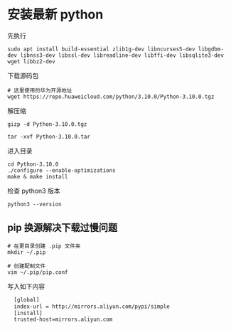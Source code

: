 # 安装最新 python

先执行

```shell
sudo apt install build-essential zlib1g-dev libncurses5-dev libgdbm-dev libnss3-dev libssl-dev libreadline-dev libffi-dev libsqlite3-dev wget libbz2-dev
```

下载源码包

```shell
# 这里使用的华为开源地址
wget https://repo.huaweicloud.com/python/3.10.0/Python-3.10.0.tgz
```

解压缩

```shell
gizp -d Python-3.10.0.tgz

tar -xvf Python-3.10.0.tar
```

进入目录

```shell
cd Python-3.10.0
./configure --enable-optimizations
make & make install
```

检查 python3 版本

```shell
python3 --version
```

## pip 换源解决下载过慢问题

```shell
# 在更目录创建 .pip 文件夹
mkdir ~/.pip

# 创建配制文件
vim ~/.pip/pip.conf
```

写入如下内容

```bash
  [global]
  index-url = http://mirrors.aliyun.com/pypi/simple
  [install]
  trusted-host=mirrors.aliyun.com

```
